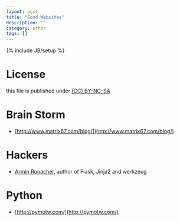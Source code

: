 ```yaml
---
layout: post
title: "Good Websites"
description: ""
category: other
tags: []
---
```

{% include JB/setup %}
# License
this file is published under [(CC) BY-NC-SA](http://creativecommons.org/licenses/by-nc-sa/3.0/)

# Brain Storm
* [http://www.matrix67.com/blog/](http://www.matrix67.com/blog/)

# Hackers
* [Armin Ronacher](http://lucumr.pocoo.org/), author of Flask, Jinja2 and werkzeug

# Python
* [http://pymotw.com/](http://pymotw.com/)
